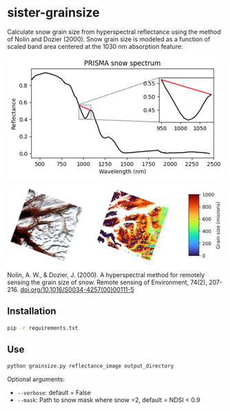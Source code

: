 # sister-grainsize

Calculate snow grain size from hyperspectral reflectance using the method of Nolin and Dozier (2000). Snow grain size is modeled
as a function of scaled band area centered at the 1030 nm absorption feature:

![](./examples/prisma_snow_spectrum.png)


![](./examples/prisma_grainsize_example1.png)


Nolin, A. W., & Dozier, J. (2000).
A hyperspectral method for remotely sensing the grain size of snow.
Remote sensing of Environment, 74(2), 207-216.
[doi.org/10.1016/S0034-4257(00)00111-5](https://doi.org/10.1016/S0034-4257(00)00111-5)


## Installation

```bash
pip -r requirements.txt
```

## Use

```bash
python grainsize.py reflectance_image output_directory
```

Optional arguments:

- `--verbose`: default = False
- `--mask`: Path to snow mask where snow =2, default = NDSI < 0.9

